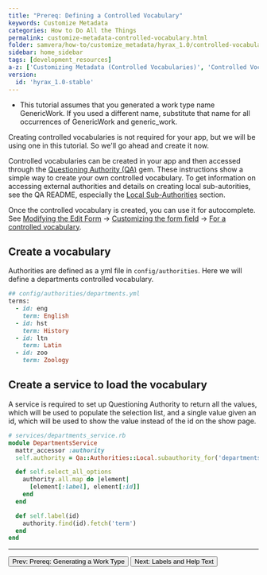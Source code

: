 ```yaml
---
title: "Prereq: Defining a Controlled Vocabulary"
keywords: Customize Metadata
categories: How to Do All the Things
permalink: customize-metadata-controlled-vocabulary.html
folder: samvera/how-to/customize_metadata/hyrax_1.0/controlled-vocabulary.md
sidebar: home_sidebar
tags: [development_resources]
a-z: ['Customizing Metadata (Controlled Vocabularies)', 'Controlled Vocabularies (Customizing Metadata)'] 
version: 
  id: 'hyrax_1.0-stable'
---
```


<ul class='info'><li>This tutorial assumes that you generated a work type name GenericWork.  If you used a different name, substitute that name for all occurrences of GenericWork and generic_work.</li></ul>

Creating controlled vocabularies is not required for your app, but we will be using one in this tutorial.  So we'll go ahead and create it now.

Controlled vocabularies can be created in your app and then accessed through the [Questioning Authority (QA)](https://github.com/samvera/questioning_authority) gem.  These instructions show a simple way to create your own controlled vocabulary.  To get information on accessing external authorities and details on creating local sub-autorities, see the QA README, especially the [Local Sub-Authorities](https://github.com/samvera/questioning_authority#local-sub-authorities) section.

Once the controlled vocabulary is created, you can use it for autocomplete.  See [Modifying the Edit Form]() -> [Customizing the form field](customize-metadata-edit-form.html#customizing-the-form-field) -> [For a controlled vocabulary](customize-metadata-edit-form.html#for-a-controlled-vocabulary-required).

## Create a vocabulary

Authorities are defined as a yml file in `config/authorities`.  Here we will define a departments controlled vocabulary.

```ruby
## config/authorities/departments.yml
terms:
  - id: eng
    term: English
  - id: hst
    term: History
  - id: ltn
    term: Latin
  - id: zoo
    term: Zoology
```

## Create a service to load the vocabulary

A service is required to set up Questioning Authority to return all the values, which will be used to populate the selection list, and a single value given an id, which will be used to show the value instead of the id on the show page.

```ruby
# services/departments_service.rb
module DepartmentsService
  mattr_accessor :authority
  self.authority = Qa::Authorities::Local.subauthority_for('departments')

  def self.select_all_options
    authority.all.map do |element|
      [element[:label], element[:id]]
    end
  end

  def self.label(id)
    authority.find(id).fetch('term')
  end
end
```

---

<p><a href="customize-metadata-generate-work-type.html"><button type="button" class="btn btn-primary">Prev: Prereq: Generating a Work Type</button></a>  <a href="customize-metadata-labels.html"><button type="button" class="btn btn-primary">Next: Labels and Help Text</button></a></p>
